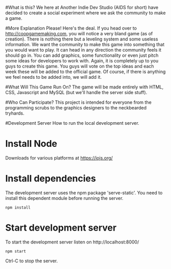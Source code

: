 #What is this?
We here at Another Indie Dev Studio (AIDS for short) have decided to create a social experiment where we ask the community to make a game.

#More Explanation Please!
Here's the deal. If you head over to http://coopgamemaking.com, you will notice a very bland game (as of creation). There is nothing there but a leveling system and some useless information. We want the community to make this game into something that you would want to play. It can head in any direction the community feels it should go in. You can add graphics, some functionality or even just pitch some ideas for developers to work with. Again, it is completely up to you guys to create this game. You guys will vote on the top ideas and each week these will be added to the official game. Of course, if there is anything we feel needs to be added into, we will add it. 

#What Will This Game Run On?
The game will be made entirely with HTML, CSS, Javascript and MySQL (but we'll handle the server side stuff). 

#Who Can Participate?
This project is intended for everyone from the programming scrubs to the graphics designers to the neckbearded tryhards.

#Development Server
How to run the local development server.

# Install Node
Downloads for various platforms at https://iojs.org/
 
# Install dependencies
The development server uses the npm package 'serve-static'. You need to install this dependent module before running the server.
 
    npm install
	
# Start development server
To start the development server listen on http://localhost:8000/
 
    npm start
	
Ctrl-C to stop the server.

